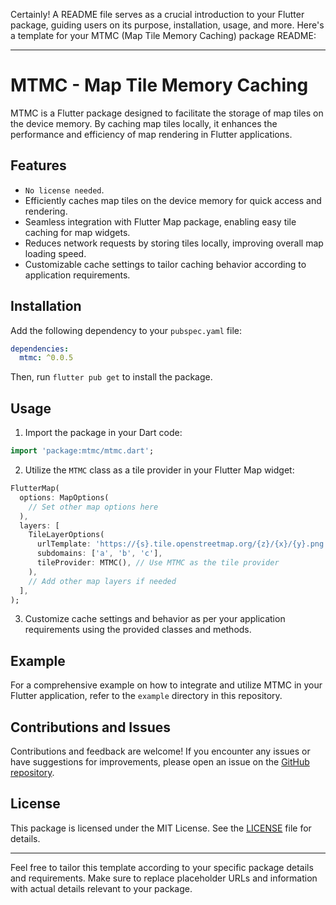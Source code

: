 Certainly! A README file serves as a crucial introduction to your Flutter package, guiding users on its purpose, installation, usage, and more. Here's a template for your MTMC (Map Tile Memory Caching) package README:

---

# MTMC - Map Tile Memory Caching

MTMC is a Flutter package designed to facilitate the storage of map tiles on the device memory. By caching map tiles locally, it enhances the performance and efficiency of map rendering in Flutter applications.

## Features

- `No license needed`.
- Efficiently caches map tiles on the device memory for quick access and rendering.
- Seamless integration with Flutter Map package, enabling easy tile caching for map widgets.
- Reduces network requests by storing tiles locally, improving overall map loading speed.
- Customizable cache settings to tailor caching behavior according to application requirements.

## Installation

Add the following dependency to your `pubspec.yaml` file:

```yaml
dependencies:
  mtmc: ^0.0.5
```

Then, run `flutter pub get` to install the package.

## Usage

1. Import the package in your Dart code:

```dart
import 'package:mtmc/mtmc.dart';
```

2. Utilize the `MTMC` class as a tile provider in your Flutter Map widget:

```dart
FlutterMap(
  options: MapOptions(
    // Set other map options here
  ),
  layers: [
    TileLayerOptions(
      urlTemplate: 'https://{s}.tile.openstreetmap.org/{z}/{x}/{y}.png',
      subdomains: ['a', 'b', 'c'],
      tileProvider: MTMC(), // Use MTMC as the tile provider
    ),
    // Add other map layers if needed
  ],
);
```

3. Customize cache settings and behavior as per your application requirements using the provided classes and methods.

## Example

For a comprehensive example on how to integrate and utilize MTMC in your Flutter application, refer to the `example` directory in this repository.

## Contributions and Issues

Contributions and feedback are welcome! If you encounter any issues or have suggestions for improvements, please open an issue on the [GitHub repository](https://github.com/your-github-account/mtmc).

## License

This package is licensed under the MIT License. See the [LICENSE](LICENSE) file for details.

---

Feel free to tailor this template according to your specific package details and requirements. Make sure to replace placeholder URLs and information with actual details relevant to your package.
